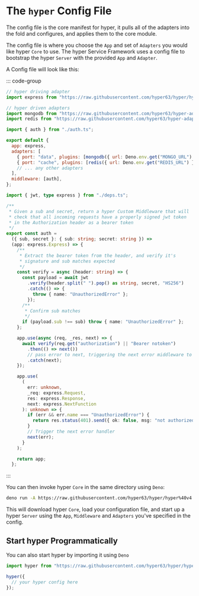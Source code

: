 # The `hyper` Config File

The config file is the core manifest for hyper, it pulls all of the adapters into the fold and configures, and applies them to the core module.

The config file is where you choose the `App` and set of `Adapters` you would like hyper `Core` to use. The hyper Service Framework uses a config file to bootstrap the hyper `Server` with the provided `App` and `Adapter`.

A Config file will look like this:

::: code-group

```js [hyper.config.js]
// hyper driving adapter
import express from "https://raw.githubusercontent.com/hyper63/hyper/hyper-app-express%40v1.2.1/packages/app-express/mod.ts";

// hyper driven adapters
import mongodb from "https://raw.githubusercontent.com/hyper63/hyper-adapter-mongodb/v3.3.0/mod.ts";
import redis from "https://raw.githubusercontent.com/hyper63/hyper-adapter-redis/v3.1.2/mod.js";

import { auth } from "./auth.ts";

export default {
  app: express,
  adapters: [
    { port: "data", plugins: [mongodb({ url: Deno.env.get("MONGO_URL") })] },
    { port: "cache", plugins: [redis({ url: Deno.env.get("REDIS_URL") })] },
    // ... any other adapters
  ],
  middleware: [auth],
};
```

```ts [auth.ts]
import { jwt, type express } from "./deps.ts";

/**
 * Given a sub and secret, return a hyper Custom Middleware that will
 * check that all incoming requests have a properly signed jwt token
 * in the Authorization header as a bearer token
 */
export const auth =
  ({ sub, secret }: { sub: string; secret: string }) =>
  (app: express.Express) => {
    /**
     * Extract the bearer token from the header, and verify it's
     * signature and sub matches expected
     */
    const verify = async (header: string) => {
      const payload = await jwt
        .verify(header.split(" ").pop() as string, secret, "HS256")
        .catch(() => {
          throw { name: "UnauthorizedError" };
        });
      /**
       * Confirm sub matches
       */
      if (payload.sub !== sub) throw { name: "UnauthorizedError" };
    };

    app.use(async (req, _res, next) => {
      await verify(req.get("authorization") || "Bearer notoken")
        .then(() => next())
        // pass error to next, triggering the next error middleware to take over
        .catch(next);
    });

    app.use(
      (
        err: unknown,
        _req: express.Request,
        res: express.Response,
        next: express.NextFunction
      ): unknown => {
        if (err && err.name === "UnauthorizedError") {
          return res.status(401).send({ ok: false, msg: "not authorized" });
        }
        // Trigger the next error handler
        next(err);
      }
    );

    return app;
  };
```

:::

You can then invoke hyper `Core` in the same directory using `Deno`:

```sh
deno run -A https://raw.githubusercontent.com/hyper63/hyper/hyper%40v4.3.2/packages/core/mod.ts
```

This will download hyper `Core`, load your configuration file, and start up a hyper `Server` using the `App`, `Middleware` and `Adapters` you've specified in the config.

## Start hyper Programmatically

You can also start hyper by importing it using `Deno`

```ts
import hyper from "https://raw.githubusercontent.com/hyper63/hyper/hyper%40v4.3.2/packages/core/mod.ts";

hyper({
  // your hyper config here
});
```
